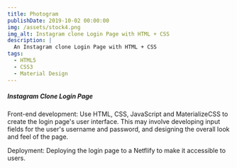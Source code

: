 ```yaml
---
title: Photogram
publishDate: 2019-10-02 00:00:00
img: /assets/stock4.png
img_alt: Instagram clone Login Page with HTML + CSS
description: |
  An Instagram clone Login Page with HTML + CSS
tags:
  - HTML5
  - CSS3
  - Material Design 
---
```


##### Instagram Clone Login Page

Front-end development: Use HTML, CSS, JavaScript and MaterializeCSS to create the login page's user interface. This may involve developing input fields for the user's username and password, and designing the overall look and feel of the page.

Deployment: Deploying the login page to a Netflify to make it accessible to users.

